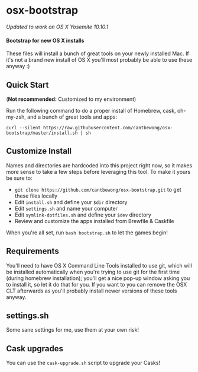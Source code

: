 osx-bootstrap
=============

*Updated to work on OS X Yosemite 10.10.1*

#### Bootstrap for new OS X installs

These files will install a bunch of great tools on your newly installed Mac. If it's not a brand new install of OS X you'll most probably be able to use these anyway :)

## Quick Start

(**Not recommended:** Customized to my environment)

Run the following command to do a proper install of Homebrew, cask, oh-my-zsh, and a bunch of great tools and apps:

```
curl --silent https://raw.githubusercontent.com/cantbewong/osx-bootstrap/master/install.sh | sh
```

## Customize Install

Names and directories are hardcoded into this project right now, so it makes more sense to take a few steps before leveraging this tool. To make it yours be sure to:

* `git clone https://github.com/cantbewong/osx-bootstrap.git` to get these files locally
* Edit `install.sh` and define your `$dir` directory
* Edit `settings.sh` and name your computer
* Edit `symlink-dotfiles.sh` and define your `$dev` directory
* Review and customize the apps installed from Brewfile & Caskfile

When you're all set, run `bash bootstrap.sh` to let the games begin!

## Requirements

You'll need to have OS X Command Line Tools installed to use git, which will be installed automatically when you're trying to use git for the first time (during homebrew installation); you'll get a nice pop-up window asking you to install it, so let it do that for you. If you want to you can remove the OSX CLT afterwards as you'll probably install newer versions of these tools anyway.

## settings.sh

Some sane settings for me, use them at your own risk!

## Cask upgrades

You can use the `cask-upgrade.sh` script to upgrade your Casks!
